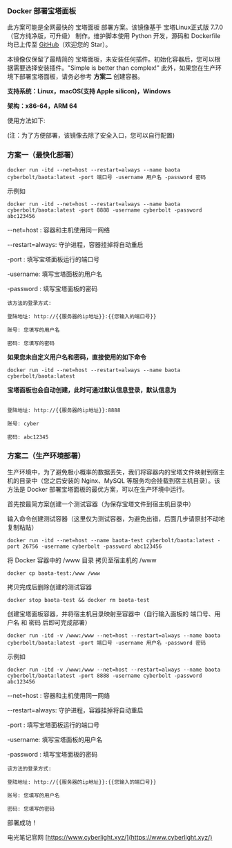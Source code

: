 ### Docker 部署宝塔面板

此方案可能是全网最快的 宝塔面板 部署方案。该镜像基于 宝塔Linux正式版 7.7.0（官方纯净版，可升级） 制作。维护脚本使用 Python 开发，源码和 Dockerfile 均已上传至 [GitHub](https://github.com/Cyberbolt/baota)（欢迎您的 Star）。

本镜像仅保留了最精简的 宝塔面板，未安装任何插件。初始化容器后，您可以根据需要选择安装插件。"Simple is better than complex!" 此外，如果您在生产环境下部署宝塔面板，请务必参考 **方案二** 创建容器。

**支持系统：Linux，macOS(支持 Apple silicon)，Windows**

**架构：x86-64，ARM 64**

使用方法如下:

(注：为了方便部署，该镜像去除了安全入口，您可以自行配置)

### 方案一（最快化部署）

```
docker run -itd --net=host --restart=always --name baota cyberbolt/baota:latest -port 端口号 -username 用户名 -password 密码
```
示例如

```
docker run -itd --net=host --restart=always --name baota cyberbolt/baota:latest -port 8888 -username cyberbolt -password abc123456
```

--net=host : 容器和主机使用同一网络

--restart=always: 守护进程，容器挂掉将自动重启

-port : 填写宝塔面板运行的端口号

-username: 填写宝塔面板的用户名

-password : 填写宝塔面板的密码

```
该方法的登录方式:

登陆地址: http://{{服务器的ip地址}}:{{您输入的端口号}}

账号: 您填写的用户名

密码: 您填写的密码

```
**如果您未自定义用户名和密码，直接使用的如下命令**

```
docker run -itd --net=host --restart=always --name baota cyberbolt/baota:latest
```

**宝塔面板也会自动创建，此时可通过默认信息登录，默认信息为**

```

登陆地址: http://{{服务器的ip地址}}:8888

账号: cyber

密码: abc12345

```

### 方案二（生产环境部署）

生产环境中，为了避免极小概率的数据丢失，我们将容器内的宝塔文件映射到宿主机的目录中（您之后安装的 Nginx、MySQL 等服务均会挂载到宿主机目录）。该方法是 Docker 部署宝塔面板的最优方案，可以在生产环境中运行。

首先按最简方案创建一个测试容器（为保存宝塔文件到宿主机目录中）

输入命令创建测试容器（这里仅为测试容器，为避免出错，后面几步请原封不动地复制粘贴）

```
docker run -itd --net=host --name baota-test cyberbolt/baota:latest -port 26756 -username cyberbolt -password abc123456
```

将 Docker 容器中的 /www 目录 拷贝至宿主机的 /www

```
docker cp baota-test:/www /www
```

拷贝完成后删除创建的测试容器

```
docker stop baota-test && docker rm baota-test
```

创建宝塔面板容器，并将宿主机目录映射至容器中（自行输入面板的 端口号、用户名 和 密码 后即可完成部署）

```
docker run -itd -v /www:/www --net=host --restart=always --name baota cyberbolt/baota:latest -port 端口号 -username 用户名 -password 密码
```

示例如

```
docker run -itd -v /www:/www --net=host --restart=always --name baota cyberbolt/baota:latest -port 8888 -username cyberbolt -password abc123456
```

--net=host : 容器和主机使用同一网络

--restart=always: 守护进程，容器挂掉将自动重启

-port : 填写宝塔面板运行的端口号

-username: 填写宝塔面板的用户名

-password : 填写宝塔面板的密码

```
该方法的登录方式:

登陆地址: http://{{服务器的ip地址}}:{{您输入的端口号}}

账号: 您填写的用户名

密码: 您填写的密码

```

部署成功！

电光笔记官网 [https://www.cyberlight.xyz/](https://www.cyberlight.xyz/)